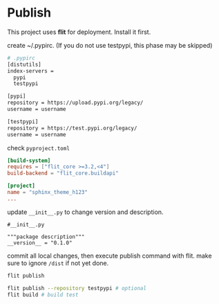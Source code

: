 # Publish

This project uses **flit** for deployment. Install it first.

create ~/.pypirc. (If you do not use testpypi, this phase may be skipped)

```sh
# .pypirc
[distutils]
index-servers = 
  pypi
  testpypi

[pypi]
repository = https://upload.pypi.org/legacy/
username = username

[testpypi]
repository = https://test.pypi.org/legacy/
username = username
```

check `pyproject.toml`

```toml
[build-system]
requires = ["flit_core >=3.2,<4"]
build-backend = "flit_core.buildapi"

[project]
name = "sphinx_theme_h123"
...
```

update `__init__.py` to change version and description.

```
#__init__.py

"""package description"""
__version__ = "0.1.0"
```

commit all local changes, then execute publish command with flit. make sure to ignore `/dist` if not yet done.

```sh
flit publish

flit publish --repository testpypi # optional
flit build # build test
```